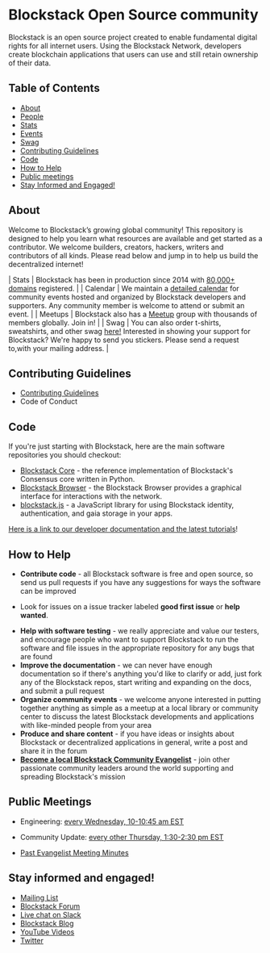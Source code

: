 # Blockstack Open Source community

Blockstack is an open source project created to enable fundamental digital rights for all internet users. Using the Blockstack Network, developers create blockchain applications that users can use and still retain ownership of their data.

## Table of Contents

- [About](#about)
- [People](#people)
- [Stats](#stats)
- [Events](#events)
- [Swag](#swag)
- [Contributing Guidelines](#contributing-guidelines)
- [Code](#code)
- [How to Help](#how-to-help)
- [Public meetings](#public-meetings)
- [Stay Informed and Engaged!](#stay-informed-and-engaged)


## About

Welcome to Blockstack’s growing global community! This repository is designed to help you learn what resources are available and get started as a contributor. We welcome builders, creators, hackers, writers and contributors of all kinds. Please read below and jump in to help us build the decentralized internet!

| Stats    	| Blockstack has been in production since 2014 with [80,000+ domains](https://explorer.blockstack.org/) registered.                        |
| Calendar 	| We maintain a [detailed calendar](https://community.blockstack.org/events) for community events hosted and organized by Blockstack developers and supporters. Any community member is welcome to attend or submit an event.                                 	|
| Meetups  	| Blockstack also has a [Meetup](https://meetup.com/pro/blockstack) group with thousands of members globally. Join in! |
| Swag     	| You can also order t-shirts, sweatshirts, and other swag [here!](https://blockstack.myshopify.com/collections/all) Interested in showing your support for Blockstack? We're happy to send you stickers. Please send a request to,with your mailing address. 	|



## Contributing Guidelines

* [Contributing Guidelines](CONTRIBUTING.md)
* Code of Conduct

## Code

If you're just starting with Blockstack, here are the main software repositories you should checkout:

- [Blockstack Core](https://github.com/blockstack/blockstack-core) - the reference implementation of Blockstack's Consensus core written in Python.
- [Blockstack Browser](https://github.com/blockstack/blockstack-browser) - the Blockstack Browser provides a graphical interface for interactions with the network.
- [blockstack.js](https://github.com/blockstack/blockstack.js) - a JavaScript library for using Blockstack identity, authentication, and gaia storage in your apps.

[Here is a link to our developer documentation and the latest tutorials](https://docs.blockstack.org/browser/hello-blockstack.html)!


## How to Help

- **Contribute code** - all Blockstack software is free and open source, so send us pull requests if you have any suggestions for ways the software can be improved
* Look for issues on a issue tracker labeled **good first issue** or **help wanted**.
- **Help with software testing** - we really appreciate and value our testers, and encourage people who want to support Blockstack to run the software and file issues in the appropriate repository for any bugs that are found
- **Improve the documentation** - we can never have enough documentation so if there's anything you'd like to clarify or add, just fork any of the Blockstack repos, start writing and expanding on the docs, and submit a pull request
- **Organize community events** - we welcome anyone interested in putting together anything as simple as a meetup at a local library or community center to discuss the latest Blockstack developments and applications with like-minded people from your area
- **Produce and share content** - if you have ideas or insights about Blockstack or decentralized applications in general, write a post and share it in the forum
- **[Become a local Blockstack Community Evangelist](https://community.blockstack.org/evangelists)** - join other passionate community leaders around the world supporting and spreading Blockstack's mission

## Public Meetings

* Engineering: [every Wednesday, 10-10:45 am EST](https://forum.blockstack.org/c/community/meetings)

* Community Update: [every other Thursday, 1:30-2:30 pm EST](https://community.blockstack.org/events#start_date=2019-01-01&view=month)

* [Past Evangelist Meeting Minutes](https://forum.blockstack.org/search?q=evangelist%20meeting%20order%3Alatest)

## Stay informed and engaged!

- [Mailing List](https://blockstack.org/signup)
- [Blockstack Forum](http://forum.blockstack.org)
- [Live chat on Slack](http://chat.blockstack.org/)
- [Blockstack Blog](https://blockstack.org/blog)
- [YouTube Videos](https://www.youtube.com/channel/UC3J2iHnyt2JtOvtGVf_jpHQ)
- [Twitter](https://twitter.com/blockstack)
